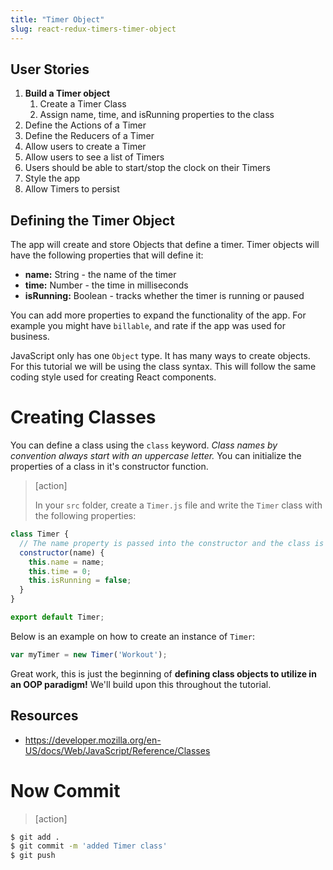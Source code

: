 ```yaml
---
title: "Timer Object"
slug: react-redux-timers-timer-object
---
```


## User Stories

1. **Build a Timer object**
    1. Create a Timer Class
    1. Assign name, time, and isRunning properties to the class
1. Define the Actions of a Timer
1. Define the Reducers of a Timer
1. Allow users to create a Timer
1. Allow users to see a list of Timers
1. Users should be able to start/stop the clock on their Timers
1. Style the app
1. Allow Timers to persist

## Defining the Timer Object

The app will create and store Objects that define a timer. Timer objects will have the following properties that will define it:

- **name:** String - the name of the timer
- **time:** Number - the time in milliseconds
- **isRunning:** Boolean - tracks whether the timer is running or paused

You can add more properties to expand the functionality of the app. For example you might have `billable`, and rate if the app was used for business.

JavaScript only has one `Object` type. It has many ways to create objects. For this tutorial we will be using the class syntax. This will follow the same coding style used for creating React components.

# Creating Classes

You can define a class using the `class` keyword. *Class names by convention
always start with an uppercase letter.* You can initialize the properties of a class in it's constructor function.

> [action]
>
> In your `src` folder, create a `Timer.js` file and write the `Timer` class with the following properties:
>
```js
class Timer {
  // The name property is passed into the constructor and the class is initialized.
  constructor(name) {
    this.name = name;
    this.time = 0;
    this.isRunning = false;
  }
}

export default Timer;
```

Below is an example on how to create an instance of `Timer`:

```js
var myTimer = new Timer('Workout');
```

Great work, this is just the beginning of **defining class objects to utilize in an OOP paradigm!** We'll build upon this throughout the tutorial.

## Resources

- https://developer.mozilla.org/en-US/docs/Web/JavaScript/Reference/Classes

# Now Commit

>[action]
>
```bash
$ git add .
$ git commit -m 'added Timer class'
$ git push
```
